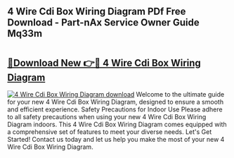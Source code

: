 ## 4 Wire Cdi Box Wiring Diagram PDf Free Download - Part-nAx Service Owner Guide Mq33m

# <h2><a href="http://dflu3vl.blite.top/?on=4+Wire+Cdi+Box+Wiring+Diagram">🔗Download New 👉🔴 4 Wire Cdi Box Wiring Diagram</a></h2>

[![4 Wire Cdi Box Wiring Diagram download](https://i.imgur.com/lujVjoI.png)](http://dflu3vl.blite.top/?on=4+Wire+Cdi+Box+Wiring+Diagram)
Welcome to the ultimate guide for your new 4 Wire Cdi Box Wiring Diagram, designed to ensure a smooth and efficient experience. Safety Precautions for Indoor Use Please adhere to all safety precautions when using your new 4 Wire Cdi Box Wiring Diagram indoors. This 4 Wire Cdi Box Wiring Diagram comes equipped with a comprehensive set of features to meet your diverse needs. Let's Get Started! Contact us today and let us help you make the most of your new 4 Wire Cdi Box Wiring Diagram.
